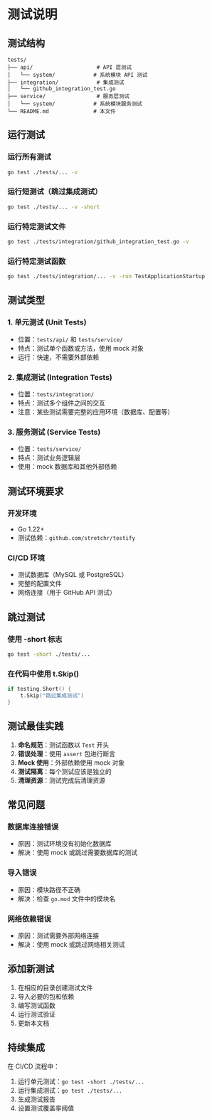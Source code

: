 # 测试说明

## 测试结构

```
tests/
├── api/                    # API 层测试
│   └── system/            # 系统模块 API 测试
├── integration/            # 集成测试
│   └── github_integration_test.go
├── service/                # 服务层测试
│   └── system/            # 系统模块服务测试
└── README.md              # 本文件
```

## 运行测试

### 运行所有测试
```bash
go test ./tests/... -v
```

### 运行短测试（跳过集成测试）
```bash
go test ./tests/... -v -short
```

### 运行特定测试文件
```bash
go test ./tests/integration/github_integration_test.go -v
```

### 运行特定测试函数
```bash
go test ./tests/integration/... -v -run TestApplicationStartup
```

## 测试类型

### 1. 单元测试 (Unit Tests)
- 位置：`tests/api/` 和 `tests/service/`
- 特点：测试单个函数或方法，使用 mock 对象
- 运行：快速，不需要外部依赖

### 2. 集成测试 (Integration Tests)
- 位置：`tests/integration/`
- 特点：测试多个组件之间的交互
- 注意：某些测试需要完整的应用环境（数据库、配置等）

### 3. 服务测试 (Service Tests)
- 位置：`tests/service/`
- 特点：测试业务逻辑层
- 使用：mock 数据库和其他外部依赖

## 测试环境要求

### 开发环境
- Go 1.22+
- 测试依赖：`github.com/stretchr/testify`

### CI/CD 环境
- 测试数据库（MySQL 或 PostgreSQL）
- 完整的配置文件
- 网络连接（用于 GitHub API 测试）

## 跳过测试

### 使用 -short 标志
```bash
go test -short ./tests/...
```

### 在代码中使用 t.Skip()
```go
if testing.Short() {
    t.Skip("跳过集成测试")
}
```

## 测试最佳实践

1. **命名规范**：测试函数以 `Test` 开头
2. **错误处理**：使用 `assert` 包进行断言
3. **Mock 使用**：外部依赖使用 mock 对象
4. **测试隔离**：每个测试应该是独立的
5. **清理资源**：测试完成后清理资源

## 常见问题

### 数据库连接错误
- 原因：测试环境没有初始化数据库
- 解决：使用 mock 或跳过需要数据库的测试

### 导入错误
- 原因：模块路径不正确
- 解决：检查 `go.mod` 文件中的模块名

### 网络依赖错误
- 原因：测试需要外部网络连接
- 解决：使用 mock 或跳过网络相关测试

## 添加新测试

1. 在相应的目录创建测试文件
2. 导入必要的包和依赖
3. 编写测试函数
4. 运行测试验证
5. 更新本文档

## 持续集成

在 CI/CD 流程中：
1. 运行单元测试：`go test -short ./tests/...`
2. 运行集成测试：`go test ./tests/...`
3. 生成测试报告
4. 设置测试覆盖率阈值
